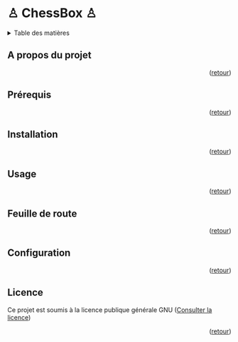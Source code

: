 <a id="readme-top"></a>
# &#9817; ChessBox &#9817;

<details>
  <summary>Table des matières</summary>
  <ol>
    <li><a href="#about-the-project">A propos du projet</a></li>
    <li><a href="#built-with">Prérequis</a></li>
    <li><a href="#installation">Installation</a></li>
    <li><a href="#usage">Usage</a></li>
    <li><a href="#roadmap">Feuille de route</a></li>
    <li><a href="#configuration">Configuration</a></li>
    <li><a href="#licence">Licence</a></li>
  </ol>
</details>

<a id="about-the-project"></a>
## A propos du projet

<p align="right">(<a href="#readme-top">retour</a>)</p></div>

<a id="built-with"></a>
## Prérequis

<p align="right">(<a href="#readme-top">retour</a>)</p>

<a id="installation"></a>
## Installation

<p align="right">(<a href="#readme-top">retour</a>)</p>

<a id="usage"></a>
## Usage

<p align="right">(<a href="#readme-top">retour</a>)</p>

<a id="roadmap"></a>
## Feuille de route

<p align="right">(<a href="#readme-top">retour</a>)</p>

<a id="configuration"></a>
## Configuration

<p align="right">(<a href="#readme-top">retour</a>)</p>

<a id="licence"></a>
## Licence
Ce projet est soumis à la licence publique générale GNU ([Consulter la licence](https://github.com/frezilla/chessbox?tab=readme-ov-file#))

<p align="right">(<a href="#readme-top">retour</a>)</p>
